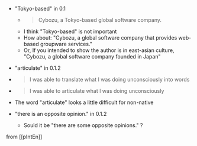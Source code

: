 
- "Tokyo-based" in 0.1
    - > Cybozu, a Tokyo-based global software company.
    - I think "Tokyo-based" is not important
    - How about: "Cybozu, a global software company that provides web-based groupware services."
    - Or, If you intended to show the author is in east-asian culture, "Cybozu, a global software company founded in Japan"

- "articulate" in 0.1.2
- > I was able to translate what I was doing unconsciously into words
- > I was able to articulate what I was doing unconsciously
- The word "articulate" looks a little difficult for non-native

- "there is an opposite opinion." in 0.1.2
    - Sould it be "there are some opposite opinions." ?

from [[pIntEn]]